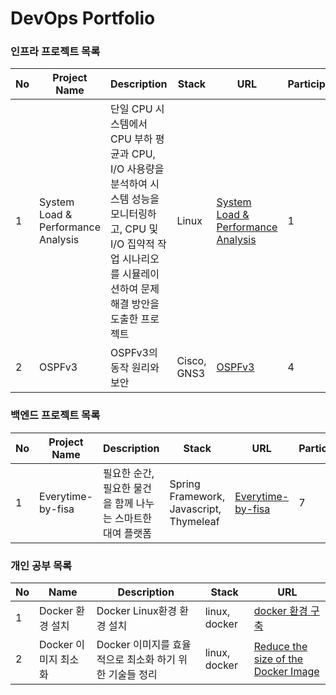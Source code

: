 # DevOps Portfolio 

### 인프라 프로젝트 목록
| No   | Project Name    | Description                          | Stack              | URL|Participants|
|------|-----------------|--------------------------------------|--------------------|----|------|
| 1    |System Load & Performance Analysis    | 단일 CPU 시스템에서 CPU 부하 평균과 CPU, I/O 사용량을 분석하여 시스템 성능을 모니터링하고, CPU 및 I/O 집약적 작업 시나리오를 시뮬레이션하여 문제 해결 방안을 도출한 프로젝트      | Linux  |[System Load & Performance Analysis](https://github.com/seungji2001/WooriFISA/blob/e39cbfc9400a62bc2bea8877fc5e278a4b9e465d/%EC%8B%9C%EC%8A%A4%ED%85%9C%20%EB%B6%80%ED%95%98%20%EB%B0%8F%20CPU%20%EC%83%81%ED%83%9C%20%EB%AA%A8%EB%8B%88%ED%84%B0%EB%A7%81.md) |1|
| 2 | OSPFv3 | OSPFv3의 동작 원리와 보안 | Cisco, GNS3 | [OSPFv3](https://www.canva.com/design/DAGQT7NObk8/aHSJaPEUMAkt-gZgbtsktQ/edit?utm_content=DAGQT7NObk8&utm_campaign=designshare&utm_medium=link2&utm_source=sharebutton)|4|
### 백엔드 프로젝트 목록
| No   | Project Name    | Description                          | Stack              | URL|Participants|
|------|-----------------|--------------------------------------|--------------------|----|------|
| 1    |Everytime-by-fisa    |  필요한 순간, 필요한 물건을 함께 나누는 스마트한 대여 플랫폼    | Spring Framework, Javascript, Thymeleaf  |[Everytime-by-fisa](https://github.com/seungji2001/Everytime-by-fisa) |7|

### 개인 공부 목록
| No   | Name    | Description                          | Stack              | URL|
|------|-----------------|--------------------------------------|--------------------|---|
|  1   |  Docker 환경 설치  | Docker Linux환경 환경 설치     | linux, docker  |[docker 환경 구축](https://github.com/seungji2001/DevPortfolio/blob/b054442eea22aa3da34c309eec2f820b6b7b1860/DevOps/Docker.md)|
|2|Docker 이미지 최소화| Docker 이미지를 효율적으로 최소화 하기 위한 기술들 정리 | linux, docker | [Reduce the size of the Docker Image](https://github.com/seungji2001/DevPortfolio/blob/ec947ec5b76772a08a15f2eea7a741a045aff157/Article/Docker%20Image%20Optimization%20Made%20Simple.md)|
